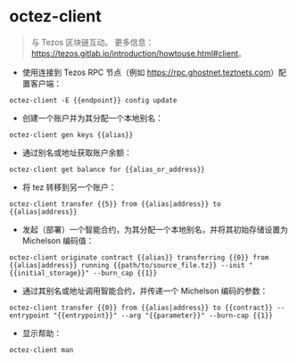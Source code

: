 # octez-client

> 与 Tezos 区块链互动。
> 更多信息：<https://tezos.gitlab.io/introduction/howtouse.html#client>。

- 使用连接到 Tezos RPC 节点（例如 <https://rpc.ghostnet.teztnets.com>）配置客户端：

`octez-client -E {{endpoint}} config update`

- 创建一个账户并为其分配一个本地别名：

`octez-client gen keys {{alias}}`

- 通过别名或地址获取账户余额：

`octez-client get balance for {{alias_or_address}}`

- 将 tez 转移到另一个账户：

`octez-client transfer {{5}} from {{alias|address}} to {{alias|address}}`

- 发起（部署）一个智能合约，为其分配一个本地别名，并将其初始存储设置为 Michelson 编码值：

`octez-client originate contract {{alias}} transferring {{0}} from {{alias|address}} running {{path/to/source_file.tz}} --init "{{initial_storage}}" --burn_cap {{1}}`

- 通过其别名或地址调用智能合约，并传递一个 Michelson 编码的参数：

`octez-client transfer {{0}} from {{alias|address}} to {{contract}} --entrypoint "{{entrypoint}}" --arg "{{parameter}}" --burn-cap {{1}}`

- 显示帮助：

`octez-client man`